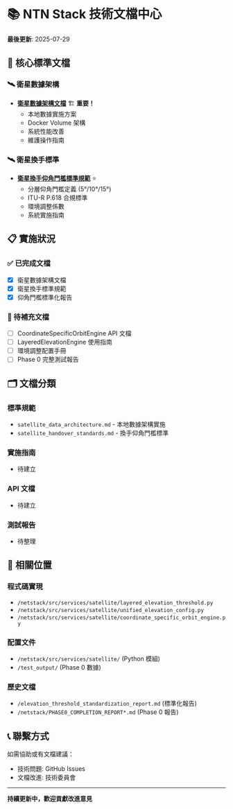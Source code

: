 # 📚 NTN Stack 技術文檔中心

**最後更新**: 2025-07-29

## 🎯 核心標準文檔

### 🛰️ 衛星數據架構
- **[衛星數據架構文檔](./satellite_data_architecture.md)** 🏗️ **重要！**
  - 本地數據實施方案
  - Docker Volume 架構
  - 系統性能改善
  - 維護操作指南

### 🛰️ 衛星換手標準
- **[衛星換手仰角門檻標準規範](./satellite_handover_standards.md)** ⭐
  - 分層仰角門檻定義 (5°/10°/15°)
  - ITU-R P.618 合規標準
  - 環境調整係數
  - 系統實施指南

## 📋 實施狀況

### ✅ 已完成文檔
- [x] 衛星數據架構文檔
- [x] 衛星換手標準規範
- [x] 仰角門檻標準化報告

### 🚧 待補充文檔  
- [ ] CoordinateSpecificOrbitEngine API 文檔
- [ ] LayeredElevationEngine 使用指南
- [ ] 環境調整配置手冊
- [ ] Phase 0 完整測試報告

## 🗂️ 文檔分類

### 標準規範
- `satellite_data_architecture.md` - 本地數據架構實施
- `satellite_handover_standards.md` - 換手仰角門檻標準

### 實施指南
- 待建立

### API 文檔
- 待建立

### 測試報告
- 待整理

## 🔗 相關位置

### 程式碼實現
- `/netstack/src/services/satellite/layered_elevation_threshold.py`
- `/netstack/src/services/satellite/unified_elevation_config.py`
- `/netstack/src/services/satellite/coordinate_specific_orbit_engine.py`

### 配置文件
- `/netstack/src/services/satellite/` (Python 模組)
- `/test_output/` (Phase 0 數據)

### 歷史文檔
- `/elevation_threshold_standardization_report.md` (標準化報告)
- `/netstack/PHASE0_COMPLETION_REPORT*.md` (Phase 0 報告)

## 📞 聯繫方式

如需協助或有文檔建議：
- 技術問題: GitHub Issues
- 文檔改進: 技術委員會

---

**持續更新中，歡迎貢獻改進意見**
